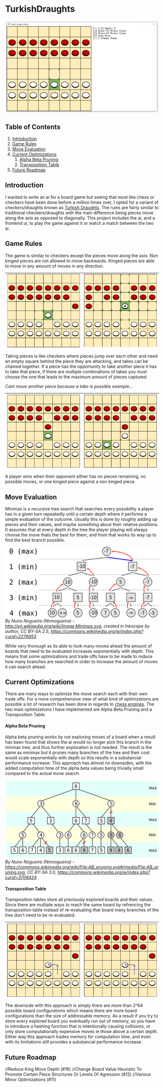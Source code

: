 # TurkishDraughts

![](docs/preview.jpg)

## Table of Contents
1. [Introduction](#introduction)
2. [Game Rules](#game-rules)
3. [Move Evaluation](#move-evaluation)
4. [Current Optimizations](#current-optimizations)
	1. [Alpha Beta Pruning](#alpha-beta-pruning)
	2. [Transposition Table](#transposition-table)
5. [Future Roadmap](#future-roadmap)

## Introduction

I wanted to write an ai for a board game but seeing that most like chess or checkers have been done before a million times over, I opted for a variant of checkers/draughts known as [Turkish Draughts](https://en.wikipedia.org/wiki/Turkish_draughts). The rules are fairly similar to traditional checkers/draughts with the main difference being pieces move along the axis as opposed to diagonally. This project includes the ai, and a frontend ui, to play the game against it or watch a match between the two ai.

## Game Rules

The game is similar to checkers except the pieces move along the axis. Non kinged pieces are not allowed to move backwards. Kinged pieces are able to move in any amount of moves in any direction.

![](docs/pawnmoves.jpg) | ![](docs/kingmoves.jpg)
:-: | :-: 

Taking pieces is like checkers where pieces jump over each other and need an empty square behind the piece they are attacking, and takes can be chained together. If a piece has the opportunity to take another piece it has to take that piece, if there are multiple combinations of takes you must choose the one that leads to the maximum amount of pieces captured.

*Cant move another piece because a take is possible example...*

![](docs/takevalid.jpg) | ![](docs/takeinvalid.jpg)
:-: | :-:

A player wins when their opponent either has no pieces remaining, no possible moves, or one kinged piece against a non kinged piece.

## Move Evaluation

Minimax is a recursive tree search that searches every possibility a player has in a given turn repeatedly until a certain depth where it performs a simple evaluation of the outcome. Usually this is done by roughly adding up pieces and their values, and maybe something about their relative positions. It assumes that at every depth in the tree the player playing will always choose the move thats the best for them, and from that works its way up to find the best branch possible.

![](docs/minimax.svg)
*By Nuno Nogueira (Nmnogueira) - http://en.wikipedia.org/wiki/Image:Minimax.svg, created in Inkscape by author, CC BY-SA 2.5, https://commons.wikimedia.org/w/index.php?curid=2276653*

While very thorough as its able to look many moves ahead the amount of boards that need to be evaluated increases exponentially with depth. This means that some optimizations and trade offs have to be made to reduce how many branches are searched in order to increase the amount of moves it can search ahead.

## Current Optimizations

There are many ways to optimize the move search each with their own trade offs. For a more comprehensive view of what kind of optimizations are possible a lot of research has been done in regards to [chess engines](https://www.chessprogramming.org/Search). The two main optimizations I have implemented are Alpha Beta Pruning and a Transposition Table.

#### Alpha Beta Pruning

Alpha beta pruning works by not exploring moves of a board when a result has been found that shows the ai would no longer pick this branch in the minmax tree, and thus further exploration is not needed. The result is the same as minimax but it prunes many branches of the tree and their cost would scale exponentially with depth so this results in a substancial performance increase. This approach has almost no downsides, with the added computation time of the alpha beta values being trivially small compared to the actual move search.

![](docs/abpruning.svg)
*By Nuno Nogueira (Nmnogueira) - https://commons.wikimedia.org/wiki/File:AB_pruning.svg#/media/File:AB_pruning.svg, CC BY-SA 3.0, https://commons.wikimedia.org/w/index.php?curid=3708424*

#### Transposition Table

Transposition tables store all previously explored boards and their values. Since there are multiple ways to reach the same board by refrencing the transposition table instead of re-evaluating that board many branches of the tree don't need to be re-evaluated.

![](docs/transpos2.jpg) | ![](docs/transpos4.jpg)
:-: | :-:

The downside with this approach is simply there are more than 2^64 possible board configurations which means there are more board configurations than the size of addressable memory. As a result if you try to store every explored board you eventually run out of memory, so you have to introduce a hashing function that is intentionally causing collisions, or only store computationally expensive moves ie those above a certain depth. Either way this approach trades memory for computation time, and even with its limitations still provides a substancial performance increase. 

## Future Roadmap

//Reduce King Move Depth (#16)
//Change Board Value Heuristic To Promote Certain Piece Structures Or Levels Of Agression (#12)
//Various Minor Optimizations (#11)
